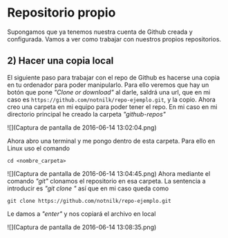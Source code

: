 # Repositorio propio

Supongamos que ya tenemos nuestra cuenta de Github creada y configurada. Vamos a ver como trabajar con nuestros propios repositorios.


## 2) Hacer una copia local 
El siguiente paso para trabajar con el repo de Github es hacerse una copia en tu ordenador para poder manipularlo. Para ello veremos que hay un botón que pone _"Clone or download"_ al darle, saldrá una url, que en mi caso es ```https://github.com/notnilk/repo-ejemplo.git```, y la copio.
Ahora creo una carpeta en mi equipo para poder tener el repo. En mi caso en mi directorio principal he creado la carpeta _"github-repos"_

![](Captura de pantalla de 2016-06-14 13:02:04.png)

Ahora abro una terminal y me pongo dentro de esta carpeta. Para ello en Linux uso el comando 

```cd <nombre_carpeta>```

![](Captura de pantalla de 2016-06-14 13:04:45.png)
Ahora mediante el comando _"git"_ clonamos el repositorio en esa carpeta. La sentencia a introducir es _"git clone <url del repo>"_ así que en mi caso queda como 

```git clone https://github.com/notnilk/repo-ejemplo.git```

Le damos a _"enter"_ y nos copiará el archivo en local

![](Captura de pantalla de 2016-06-14 13:08:35.png)


